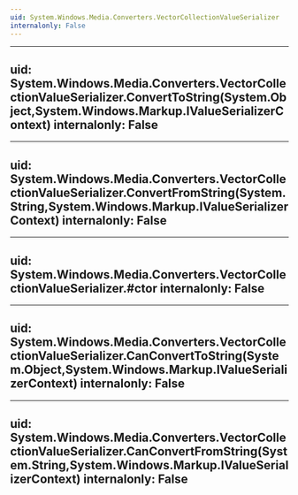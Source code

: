 ```yaml
---
uid: System.Windows.Media.Converters.VectorCollectionValueSerializer
internalonly: False
---
```


---
uid: System.Windows.Media.Converters.VectorCollectionValueSerializer.ConvertToString(System.Object,System.Windows.Markup.IValueSerializerContext)
internalonly: False
---

---
uid: System.Windows.Media.Converters.VectorCollectionValueSerializer.ConvertFromString(System.String,System.Windows.Markup.IValueSerializerContext)
internalonly: False
---

---
uid: System.Windows.Media.Converters.VectorCollectionValueSerializer.#ctor
internalonly: False
---

---
uid: System.Windows.Media.Converters.VectorCollectionValueSerializer.CanConvertToString(System.Object,System.Windows.Markup.IValueSerializerContext)
internalonly: False
---

---
uid: System.Windows.Media.Converters.VectorCollectionValueSerializer.CanConvertFromString(System.String,System.Windows.Markup.IValueSerializerContext)
internalonly: False
---
